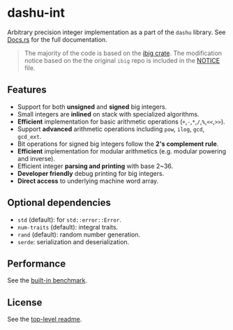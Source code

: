 # dashu-int

Arbitrary precision integer implementation as a part of the `dashu` library. See [Docs.rs](https://docs.rs/dashu-int/latest/dashu_int/) for the full documentation.

> The majority of the code is based on the [ibig crate](https://github.com/tczajka/ibig-rs). The modification notice based on the the original `ibig` repo is included in the [NOTICE](./NOTICE) file.

## Features

- Support for both **unsigned** and **signed** big integers.
- Small integers are **inlined** on stack with specialized algorithms.
- **Efficient** implementation for basic arithmetic operations (`+`,`-`,`*`,`/`,`%`,`<<`,`>>`).
- Support **advanced** arithmetic operations including `pow`, `ilog`, `gcd`, `gcd_ext`.
- Bit operations for signed big integers follow the **2's complement rule**.
- **Efficient** implementation for modular arithmetics (e.g. modular powering and inverse).
- Efficient integer **parsing and printing** with base 2~36.
- **Developer friendly** debug printing for big integers.
- **Direct access** to underlying machine word array.

## Optional dependencies

* `std` (default): for `std::error::Error`.
* `num-traits` (default): integral traits.
* `rand` (default): random number generation.
* `serde`: serialization and deserialization.

## Performance

See the [built-in benchmark](../benchmark/).

## License

See the [top-level readme](../README.md).
